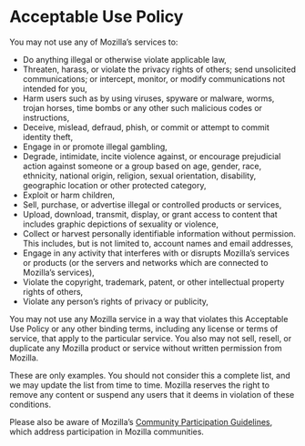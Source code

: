 # Acceptable Use Policy

You may not use any of Mozilla’s services to:

* Do anything illegal or otherwise violate applicable law,
* Threaten, harass, or violate the privacy rights of others; send unsolicited communications; or intercept, monitor, or modify communications not intended for you,
* Harm users such as by using viruses, spyware or malware, worms, trojan horses, time bombs or any other such malicious codes or instructions,
* Deceive, mislead, defraud, phish, or commit or attempt to commit identity theft,
* Engage in or promote illegal gambling,
* Degrade, intimidate, incite violence against, or encourage prejudicial action against someone or a group based on age, gender, race, ethnicity, national origin, religion, sexual orientation, disability, geographic location or other protected category,
* Exploit or harm children,
* Sell, purchase, or advertise illegal or controlled products or services,
* Upload, download, transmit, display, or grant access to content that includes graphic depictions of sexuality or violence,
* Collect or harvest personally identifiable information without permission. This includes, but is not limited to, account names and email addresses,
* Engage in any activity that interferes with or disrupts Mozilla’s services or products (or the servers and networks which are connected to Mozilla’s services),
* Violate the copyright, trademark, patent, or other intellectual property rights of others,
* Violate any person’s rights of privacy or publicity,

You may not use any Mozilla service in a way that violates this Acceptable Use Policy or any other binding terms, including any license or terms of service, that apply to the particular service. You also may not sell, resell, or duplicate any Mozilla product or service without written permission from Mozilla.  

These are only examples. You should not consider this a complete list, and we may update the list from time to time. Mozilla reserves the right to remove any content or suspend any users that it deems in violation of these conditions.

Please also be aware of Mozilla’s [Community Participation Guidelines](https://www.mozilla.org/about/governance/policies/participation/), which address participation in Mozilla communities. 
